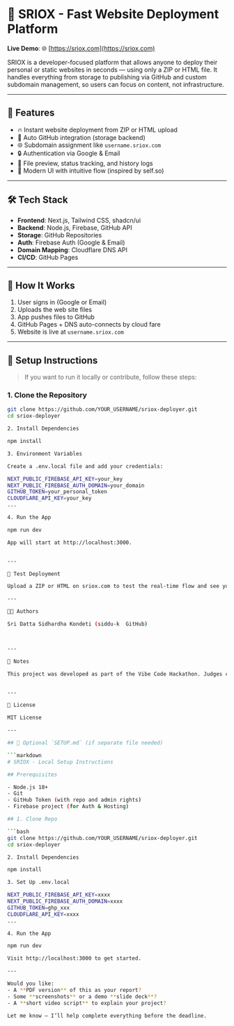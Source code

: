
# 🚀 SRIOX - Fast Website Deployment Platform

**Live Demo**: 🌐 [https://sriox.com](https://sriox.com)

SRIOX is a developer-focused platform that allows anyone to deploy their personal or static websites in seconds — using only a ZIP or HTML file. It handles everything from storage to publishing via GitHub and custom subdomain management, so users can focus on content, not infrastructure.

---

## 📌 Features

- 🔥 Instant website deployment from ZIP or HTML upload
- 🧠 Auto GitHub integration (storage backend)
- 🌐 Subdomain assignment like `username.sriox.com`
- 🔒 Authentication via Google & Email
- 📁 File preview, status tracking, and history logs
- 🎨 Modern UI with intuitive flow (inspired by self.so)

---

## 🛠️ Tech Stack

- **Frontend**: Next.js, Tailwind CSS, shadcn/ui
- **Backend**: Node.js, Firebase, GitHub API
- **Storage**: GitHub Repositories
- **Auth**: Firebase Auth (Google & Email)
- **Domain Mapping**: Cloudflare DNS API
- **CI/CD**: GitHub Pages

---

## 🚧 How It Works

1. User signs in (Google or Email)
2. Uploads the web site files
3. App pushes files to GitHub
4. GitHub Pages + DNS auto-connects by cloud fare
5. Website is live at `username.sriox.com`

---

## 🧾 Setup Instructions

> If you want to run it locally or contribute, follow these steps:

### 1. Clone the Repository

```bash
git clone https://github.com/YOUR_USERNAME/sriox-deployer.git
cd sriox-deployer

2. Install Dependencies

npm install

3. Environment Variables

Create a .env.local file and add your credentials:

NEXT_PUBLIC_FIREBASE_API_KEY=your_key
NEXT_PUBLIC_FIREBASE_AUTH_DOMAIN=your_domain
GITHUB_TOKEN=your_personal_token
CLOUDFLARE_API_KEY=your_key
...

4. Run the App

npm run dev

App will start at http://localhost:3000.


---

🧪 Test Deployment

Upload a ZIP or HTML on sriox.com to test the real-time flow and see your site live instantly!

---

👨‍💻 Authors

Sri Datta Sidhardha Kondeti (siddu-k  GitHub)



---

📢 Notes

This project was developed as part of the Vibe Code Hackathon. Judges can test the live functionality directly at https://sriox.com — no setup required!


---

📜 License

MIT License

---

## 📄 Optional `SETUP.md` (if separate file needed)

```markdown
# SRIOX - Local Setup Instructions

## Prerequisites

- Node.js 18+
- Git
- GitHub Token (with repo and admin rights)
- Firebase project (for Auth & Hosting)

## 1. Clone Repo

```bash
git clone https://github.com/YOUR_USERNAME/sriox-deployer.git
cd sriox-deployer

2. Install Dependencies

npm install

3. Set Up .env.local

NEXT_PUBLIC_FIREBASE_API_KEY=xxxx
NEXT_PUBLIC_FIREBASE_AUTH_DOMAIN=xxxx
GITHUB_TOKEN=ghp_xxx
CLOUDFLARE_API_KEY=xxxx
...

4. Run the App

npm run dev

Visit http://localhost:3000 to get started.

---

Would you like:
- A **PDF version** of this as your report?
- Some **screenshots** or a demo **slide deck**?
- A **short video script** to explain your project?

Let me know — I’ll help complete everything before the deadline.
